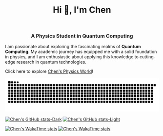 <h1 align="center">Hi 👋, I'm Chen</h1>  
<h3 align="center">A Physics Student in Quantum Computing</h3>


I am passionate about exploring the fascinating realms of **Quantum Computing**. My academic journey has equipped me with a solid foundation in physics, and I am enthusiastic about applying this knowledge to cutting-edge research in quantum technologies.

Click here to explore [Chen's Physics World](https://chenx820.github.io/)!  


<picture align="center">
  <source media="(prefers-color-scheme: dark)" srcset="https://raw.githubusercontent.com/chenx820/chenx820/output/github-contribution-grid-snake-dark.svg">
  <source media="(prefers-color-scheme: light)" srcset="https://raw.githubusercontent.com/chenx820/chenx820/output/github-contribution-grid-snake.svg">
  <img alt="github contribution grid snake animation" src="https://raw.githubusercontent.com/chenx820/chenx820/output/github-contribution-grid-snake.svg">
</picture>

[![Chen's GitHub stats-Dark](https://github-readme-stats.vercel.app/api?username=chenx820&show_icons=true&count_private=true&hide_border=true&bg_color=false&rank_icon=github&hide=prs,issues,contribs&theme=merko#gh-dark-mode-only)](https://github.com/chenx820#gh-dark-mode-only)
[![Chen's GitHub stats-Light](https://github-readme-stats.vercel.app/api?username=chenx820&show_icons=true&count_private=true&hide_border=true&rank_icon=github&bg_color=false&hide=prs,issues,contribs&theme=catppuccin_latte#gh-light-mode-only)](https://github.com/chenx820#gh-light-mode-only)         

[![Chen's WakaTime stats](https://github-readme-stats.vercel.app/api/wakatime?username=chenx820&hide_border=true&bg_color=false&theme=merko#gh-dark-mode-only)](https://github.com/chenx820#gh-dark-mode-only)
[![Chen's WakaTime stats](https://github-readme-stats.vercel.app/api/wakatime?username=chenx820&hide_border=true&bg_color=false&theme=&theme=catppuccin_latte#gh-light-mode-only)](https://github.com/chenx820#gh-light-mode-only)
